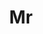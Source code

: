 ---
name: Ziyang Xie
title: Mr
email: 
website: 
note: 
category: Undergraduate Students
photo: 
---